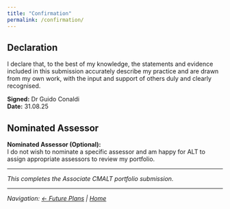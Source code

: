 ```yaml
---
title: "Confirmation"
permalink: /confirmation/
---
```


## Declaration

I declare that, to the best of my knowledge, the statements and evidence included in this submission accurately describe my practice and are drawn from my own work, with the input and support of others duly and clearly recognised.

**Signed:** Dr Guido Conaldi  
**Date:** 31.08.25

## Nominated Assessor

**Nominated Assessor (Optional):**  
I do not wish to nominate a specific assessor and am happy for ALT to assign appropriate assessors to review my portfolio.

---

*This completes the Associate CMALT portfolio submission.*

---

*Navigation: [← Future Plans](/future-plans/) | [Home](/)*